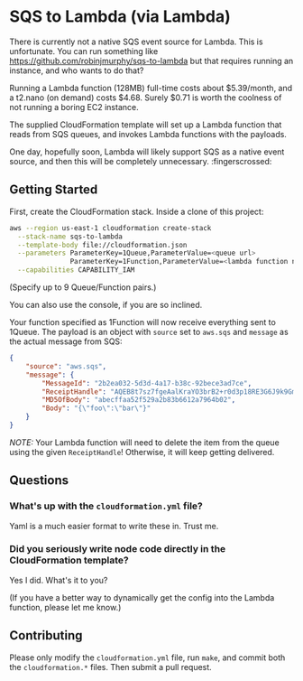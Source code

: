 # SQS to Lambda (via Lambda)

There is currently not a native SQS event source for Lambda. This is
unfortunate. You can run something like https://github.com/robinjmurphy/sqs-to-lambda
but that requires running an instance, and who wants to do that?

Running a Lambda function (128MB) full-time costs about $5.39/month, and a t2.nano
(on demand) costs $4.68. Surely $0.71 is worth the coolness of not running a
boring EC2 instance.

The supplied CloudFormation template will set up a Lambda function that reads
from SQS queues, and invokes Lambda functions with the payloads.

One day, hopefully soon, Lambda will likely support SQS as a native event source,
and then this will be completely unnecessary. :fingerscrossed:

## Getting Started

First, create the CloudFormation stack. Inside a clone of this project:

```bash
aws --region us-east-1 cloudformation create-stack                            \
  --stack-name sqs-to-lambda                                                  \
  --template-body file://cloudformation.json                                  \
  --parameters ParameterKey=1Queue,ParameterValue=<queue url>                 \
               ParameterKey=1Function,ParameterValue=<lambda function name>   \
  --capabilities CAPABILITY_IAM
```

(Specify up to 9 Queue/Function pairs.)

You can also use the console, if you are so inclined.

Your function specified as 1Function will now receive everything sent to 1Queue.
The payload is an object with `source` set to `aws.sqs` and `message` as the actual
message from SQS:

```json
{
    "source": "aws.sqs",
    "message": {
        "MessageId": "2b2ea032-5d3d-4a17-b38c-92bece3ad7ce",
        "ReceiptHandle": "AQEB8t7sz7fgeAalKraYO3brB2+r0d3p18RE3G6J9k9GmRFODibL64oget5R6NaRJDoYrwHNtLutKOiY3Ggls2F6LRJFKLZhLbr3fSd+Hg6KiECu4tfdyAZxAwj2/X5QIieu0dtCMIEujHSDn7Xzz9L5hNW/uCB7Tx7Km0Sal077KE4h4CCHMvZDza8bNzmFTXvfRj5+odG80oLtir0w+lwx+DQYnkIZJxvVRLkfOspU2/84/ye4VZkr8pOD7xIGtgzU/Z7pdzTXeKw0WSfHQoQ661qBcqBHhMTjXXZ0WzsYHW1HPqtSwqA760nZfh0RXRjo9AGFsXYmtnQoFs64PCJ1hZ2u+N+azHChx4Ma+PtT6pgUfkCzrYG5Gq/BaR+RmPsW",
        "MD5OfBody": "abecffaa52f529a2b83b6612a7964b02",
        "Body": "{\"foo\":\"bar\"}"
    }
}
```

*NOTE:* Your Lambda function will need to delete the item from the queue using the given
`ReceiptHandle`! Otherwise, it will keep getting delivered.

## Questions

### What's up with the `cloudformation.yml` file?

Yaml is a much easier format to write these in. Trust me.

### Did you seriously write node code directly in the CloudFormation template?

Yes I did. What's it to you?

(If you have a better way to dynamically get the config into the Lambda
function, please let me know.)

## Contributing

Please only modify the `cloudformation.yml` file, run `make`, and commit
both the `cloudformation.*` files. Then submit a pull request.
